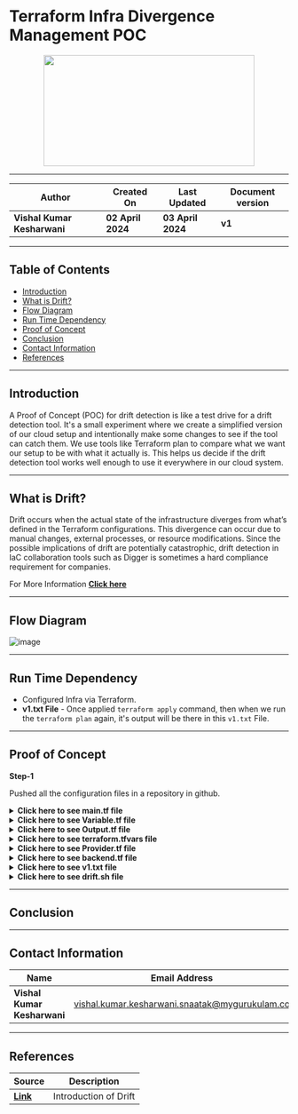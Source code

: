 # Terraform Infra Divergence Management POC

<p align="center">
  <img src="https://github.com/CodeOps-Hub/Documentation/assets/156056413/072662dd-f2ef-4010-b2e8-385fe9b393b7" height="200" width="380">
</p>

***

| **Author** | **Created On** | **Last Updated** | **Document version** |
| ---------- | -------------- | ---------------- | -------------------- |
| **Vishal Kumar Kesharwani** | **02 April 2024** | **03 April 2024** | **v1** |

***

## Table of Contents

* [Introduction](#Introduction)
* [What is Drift?](#What-is-Drift)
* [Flow Diagram](#Flow-Diagram)
* [Run Time Dependency](#Run-Time-Dependency)
* [Proof of Concept](#Proof-of-Concept)
* [Conclusion](#Conclusion) 
* [Contact Information](#Contact-Information) 
* [References](#References)

 ***

 ## Introduction

A Proof of Concept (POC) for drift detection is like a test drive for a drift detection tool. It's a small experiment where we create a simplified version of our cloud setup and intentionally make some changes to see if the tool can catch them. We use tools like Terraform plan to compare what we want our setup to be with what it actually is. This helps us decide if the drift detection tool works well enough to use it everywhere in our cloud system.

***

## What is Drift?

Drift occurs when the actual state of the infrastructure diverges from what’s defined in the Terraform configurations. This divergence can occur due to manual changes, external processes, or resource modifications. Since the possible implications of drift are potentially catastrophic, drift detection in IaC collaboration tools such as Digger is sometimes a hard compliance requirement for companies.

For More Information [**Click here**](https://github.com/CodeOps-Hub/Documentation/blob/main/Terraform/Infra_Divergence_Management/Introduction.md)
***
## Flow Diagram

![image](https://github.com/CodeOps-Hub/Documentation/assets/156056413/feff3544-67e4-4c94-a5d2-8c4aa125d1b7)

***

## Run Time Dependency

* Configured Infra via Terraform.
* **v1.txt File** -  Once applied `terraform apply` command, then when we run the `terraform plan` again, it's output will be there in this `v1.txt` File.
   
***
## Proof of Concept

**Step-1**

Pushed all the configuration files in a repository in github.

<details>
<summary><strong>Click here to see main.tf file</strong></summary>
<br>

```shell
#---------------------------------Security Group ----------------------------------#

locals {
  inbound_ports         = var.inbound_ports
  outbound_ports        = var.outbound_ports
}
resource "aws_security_group" "security_group" {
  name                  = var.security_name
  description           = var.Security_description
  vpc_id                = var.SG_vpc_id

  dynamic "ingress" {
  for_each              = local.inbound_ports
  content {
   from_port            = ingress.value.port
   to_port              = ingress.value.port
   protocol             = ingress.value.protocol
   # Conditionally apply CIDR block or security group rule based on type
   cidr_blocks      = contains(keys(ingress.value), "cidr_blocks") ? [ingress.value.cidr_blocks] : null
   security_groups  = contains(keys(ingress.value), "security_group_ids") ? [ingress.value.security_group_ids] : null
  }
 }
 dynamic "egress" {
  for_each              = local.outbound_ports
  content {
   from_port            = egress.value.port
   to_port              = egress.value.port
   protocol             = egress.value.protocol
   cidr_blocks          = [egress.value.cidr_blocks]
  }
 }
  tags                  = var.Sg_tags
}
#-----------------------xxxxxxxxxxxxxxxxxxxxxxxxxxxxxxxxxxx -----------------------#
```
</details>

<details>
<summary><strong>Click here to see Variable.tf file</strong></summary>
<br>

```shell
#---------------------------------Security Group ----------------------------------#

variable "security_name" {
  description     = "Name tag for the security group"
  type            = string
  default         = "Dev-Frontend-sg"
}
variable "Security_description" {
  description     = "Description for the security group"
  type            = string
  default         = "Security group for Dev-Frontend-API"
}
variable "SG_vpc_id" {
  description     = "ID of the VPC for instances"
  type            = string
  default         = "vpc-0383f4dc3af051efa"   # Dev-VPC ID
}
variable "inbound_ports" {
  description     = "List of inbound ports and protocols and cidr block"
  type            = list(map(any))
  default         = [
    { port = 22, protocol = "tcp",cidr_blocks = "20.0.0.0/28" }, # Management VPC Cidr Block
    { port = 22, protocol = "tcp", security_group_ids = "sg-0f470a22a92136557" },    # OpenVPN-SG
    { port = 3000, protocol = "tcp", security_group_ids = "sg-0b426399b2b19b0ae" }, #  Dev-Frontend-lb-sg ID  
  ]
}
variable "outbound_ports" {
  description     = "List of outbound ports and protocols and Cidr block "
  type            = list(map(any))
  default         = [
    { port = 0, protocol = "-1", cidr_blocks = "0.0.0.0/0", },
  ]
}
variable "Sg_tags" {
  description     = "Tags for Security Group"
  type            = map(string)
  default         = {
    Name          = "Dev-Frontend-sg"
    Enviroment    = "dev"
    Owner         = "Vishal"
  }
}

#-----------------------xxxxxxxxxxxxxxxxxxxxxxxxxxxxxxxxxxx -----------------------#
```
</details>

<details>
<summary><strong>Click here to see Output.tf file</strong></summary>
<br>

```shell

#---------------------------------Security Group ----------------------------------#

output "Security_Group_ID" {
  value = [aws_security_group.security_group.id]
}

#-----------------------xxxxxxxxxxxxxxxxxxxxxxxxxxxxxxxxxxx -----------------------#

```
</details>

<details>
<summary><strong>Click here to see terraform.tfvars file</strong></summary>
<br>

```shell

#---------------------------------Security Group ----------------------------------#

security_name                 = "Test-sg"
Security_description          = "Security group for Dev-Frontend-API"
SG_vpc_id                     = "vpc-0a5873d6063e0cc06"

inbound_ports                 = [
    { port = 22, protocol = "tcp",cidr_blocks = "0.0.0.0/0" }, 
    { port = 22, protocol = "tcp", security_group_ids = "sg-0004a4ea2f847d247" },    
  ]

outbound_ports                = [
    { port = 0, protocol = "-1", cidr_blocks = "0.0.0.0/0", },
  ]

Sg_tags                       = {
    Name          = "Test-sg"
    Owner         = "Vishal"
  }   

#-----------------------xxxxxxxxxxxxxxxxxxxxxxxxxxxxxxxxxxx -----------------------#
```
</details>
<details>
<summary><strong>Click here to see Provider.tf file</strong></summary>
<br>

```shell

terraform {
  required_providers {
    aws = {
      source  = "hashicorp/aws"
      version = ">= 5.38.0"  # Using a minimum version constraint
    }
  }
}

# Configure the AWS Provider
provider "aws" {
  region = "us-east-2"  
} 

```
</details>
<details>
<summary><strong>Click here to see backend.tf file</strong></summary>
<br>

```shell
terraform {

  backend "s3" {

    bucket         = "terraform-bucket-8303"

    key            = "Dirft/terraform.tfstate"

    region         = "us-east-2"

    dynamodb_table = "terraform-dynamodb"

    encrypt        = true

  }

}
```
</details>

<details>
<summary><strong>Click here to see v1.txt file</strong></summary>
<br>

```shell
Acquiring state lock. This may take a few moments...
[0m[1maws_security_group.security_group: Refreshing state... [id=sg-002365dfd136bce90][0m

[0m[1m[32mNo changes.[0m[1m Your infrastructure matches the configuration.[0m

[0mTerraform has compared your real infrastructure against your configuration
and found no differences, so no changes are needed.
Releasing state lock. This may take a few moments...
```
</details>

<details>
<summary><strong>Click here to see drift.sh file</strong></summary>
<br>

```shell
#!/bin/bash

# Define the paths to the two text files
file1="./v1.txt"
file2="./v2.txt"

# Create v2 file for compare v1 file
cd ./ && terraform init
terraform plan > v2.txt


# Check if both files exist
if [ ! -f "$file1" ]; then
  echo "Error: $file1 not found."
  exit 1
fi

if [ ! -f "$file2" ]; then
  echo "Error: $file2 not found."
  exit 1
fi

# Perform the comparison using the 'diff' command
if diff "$file1" "$file2" >/dev/null; then
  echo "No Manual Changes."
else
  echo "Something has been changed manually so I am running  reapply in the console according to the state file."
  cd ./ && terraform apply -auto-approve
fi

```
</details>
 
***

## Conclusion


***

 ## Contact Information

 | **Name** | **Email Address** |
 | -------- | ----------------- |
 | **Vishal Kumar Kesharwani** | vishal.kumar.kesharwani.snaatak@mygurukulam.co |

 ***
 
## References

| **Source** | **Description** |
| ---------- | --------------- |
| [**Link**](https://github.com/CodeOps-Hub/Documentation/blob/main/Terraform/Infra_Divergence_Management/Introduction.md) | Introduction of Drift |
